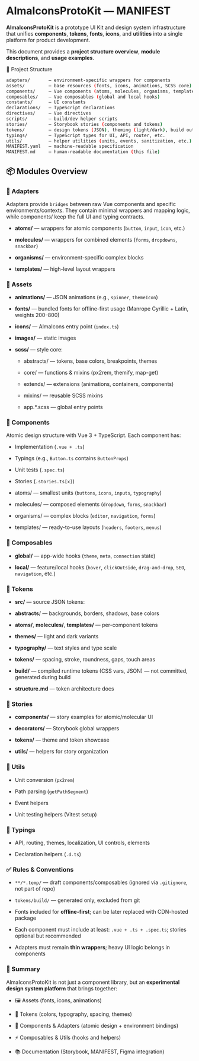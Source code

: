 # AlmaIconsProtoKit — MANIFEST

**AlmaIconsProtoKit** is a prototype UI Kit and design system infrastructure that unifies **components**, **tokens**, **fonts**, **icons**, and **utilities** into a single platform for product development.

This document provides a **project structure overview**, **module descriptions**, and **usage examples**.

📂 Project Structure

```bash
adapters/       — environment-specific wrappers for components
assets/         — base resources (fonts, icons, animations, SCSS core)
components/     — Vue components (atoms, molecules, organisms, templates)
composables/    — Vue composables (global and local hooks)
constants/      — UI constants
declarations/   — TypeScript declarations
directives/     — Vue directives
scripts/        — build/dev helper scripts
stories/        — Storybook stories (components and tokens)
tokens/         — design tokens (JSON), theming (light/dark), build outputs
typings/        — TypeScript types for UI, API, router, etc.
utils/          — helper utilities (units, events, sanitization, etc.)
MANIFEST.yaml   — machine-readable specification
MANIFEST.md     — human-readable documentation (this file)
```

## 📦 Modules Overview

### 🔹 Adapters

Adapters provide `bridges` between raw Vue components and specific environments/contexts.
They contain minimal wrappers and mapping logic, while components/ keep the full UI and typing contracts.

- **atoms/** — wrappers for atomic components (`button`, `input`, `icon`, etc.)

- **molecules/** — wrappers for combined elements (`forms`, `dropdowns`, `snackbar`)

- **organisms/** — environment-specific complex blocks

- t**emplates/** — high-level layout wrappers

### 🔹 Assets

- **animations/** — JSON animations (e.g., `spinner`, `themeIcon`)

- **fonts/** — bundled fonts for offline-first usage (Manrope Cyrillic + Latin, weights 200–800)

- **icons/** — AlmaIcons entry point (`index.ts`)

- **images/** — static images

- **scss/** — style core:
  - abstracts/ — tokens, base colors, breakpoints, themes

  - core/ — functions & mixins (px2rem, themify, map-get)

  - extends/ — extensions (animations, containers, components)

  - mixins/ — reusable SCSS mixins

  - app.\*.scss — global entry points

### 🔹 Components

Atomic design structure with Vue 3 + TypeScript.
Each component has:

- Implementation (`.vue + .ts`)

- Typings (e.g., `Button.ts` contains `ButtonProps`)

- Unit tests (`.spec.ts`)

- Stories (`.stories.ts[x]`)

- atoms/ — smallest units (`buttons`, `icons`, `inputs`, `typography`)

- molecules/ — composed elements (`dropdown`, `forms`, `snackbar`)

- organisms/ — complex blocks (`editor`, `navigation`, `forms`)

- templates/ — ready-to-use layouts (`headers`, `footers`, `menus`)

### 🔹 Composables

- **global/** — app-wide hooks (`theme`, `meta`, `connection` state)

- **local/** — feature/local hooks (`hover`, `clickOutside`, `drag-and-drop`, `SEO`, `navigation`, etc.)

### 🔹 Tokens

- **src/** — source JSON tokens:

- **abstracts**/ — backgrounds, borders, shadows, base colors

- **atoms/**, **molecules/**, **templates/** — per-component tokens

- **themes/** — light and dark variants

- **typography/** — text styles and type scale

- **tokens/** — spacing, stroke, roundness, gaps, touch areas

- **build/** — compiled runtime tokens (CSS vars, JSON) — not committed, generated during build

- **structure.md** — token architecture docs

### 🔹 Stories

- **components/** — story examples for atomic/molecular UI

- **decorators/** — Storybook global wrappers

- **tokens/** — theme and token showcase

- **utils/** — helpers for story organization

### 🔹 Utils

- Unit conversion (`px2rem`)

- Path parsing (`getPathSegment`)

- Event helpers

- Unit testing helpers (Vitest setup)

### 🔹 Typings

- API, routing, themes, localization, UI controls, elements

- Declaration helpers (`.d.ts`)

### ✅ Rules & Conventions

- `**/*.temp/` — draft components/composables (ignored via `.gitignore`, not part of repo)

- `tokens/build/` — generated only, excluded from git

- Fonts included for **offline-first**; can be later replaced with CDN-hosted package

- Each component must include at least: `.vue + .ts + .spec.ts`; stories optional but recommended

- Adapters must remain **thin wrappers**; heavy UI logic belongs in components

### 📖 Summary

AlmaIconsProtoKit is not just a component library, but an **experimental design system platform** that brings together:

- 🖼️ Assets (fonts, icons, animations)

- 🎨 Tokens (colors, typography, spacing, themes)

- 🧩 Components & Adapters (atomic design + environment bindings)

- ⚡ Composables & Utils (hooks and helpers)

- 📚 Documentation (Storybook, MANIFEST, Figma integration)
